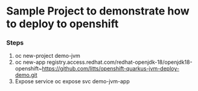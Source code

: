 # Sample Project to demonstrate how to deploy to openshift

### Steps 
1. oc new-project demo-jvm
2. oc new-app registry.access.redhat.com/redhat-openjdk-18/openjdk18-openshift~https://github.com/litts/openshift-quarkus-jvm-deploy-demo.git
3. Expose service  oc expose svc demo-jvm-app




